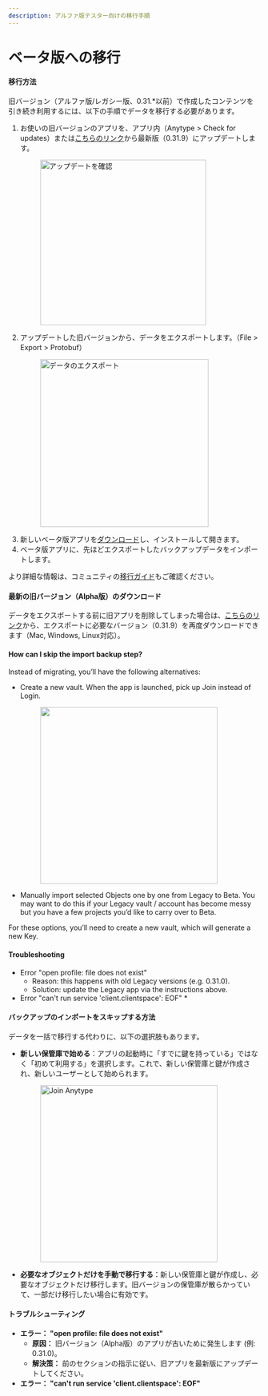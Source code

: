 ```yaml
---
description: アルファ版テスター向けの移行手順
---
```


# ベータ版への移行

#### **移行方法**

旧バージョン（アルファ版/レガシー版、0.31.*以前）で作成したコンテンツを引き続き利用するには、以下の手順でデータを移行する必要があります。

1.  お使いの旧バージョンのアプリを、アプリ内（Anytype > Check for updates）または[こちらのリンク](https://download.anytype.io/?ref=migration\&platform=desktop)から最新版（0.31.9）にアップデートします。
    <div align="left"><figure><img src="../../../.gitbook/assets/Check updates.png" alt="アップデートを確認" width="331"><figcaption></figcaption></figure></div>
2.  アップデートした旧バージョンから、データをエクスポートします。（File > Export > Protobuf）
    <div align="left"><figure><img src="../../../.gitbook/assets/Anytype Export.gif" alt="データのエクスポート" width="336"><figcaption></figcaption></figure></div>
3.  新しいベータ版アプリを[ダウンロード](https://download.anytype.io/)し、インストールして開きます。
4.  ベータ版アプリに、先ほどエクスポートしたバックアップデータをインポートします。

より詳細な情報は、コミュニティの[移行ガイド](https://community.anytype.io/t/anytype-legacy-to-beta-migration-trail-guide/9274)もご確認ください。

#### **最新の旧バージョン（Alpha版）のダウンロード**

データをエクスポートする前に旧アプリを削除してしまった場合は、[こちらのリンク](https://download.anytype.io/?ref=migration\&platform=desktop)から、エクスポートに必要なバージョン（0.31.9）を再度ダウンロードできます（Mac, Windows, Linux対応）。


#### How can I skip the import backup step?

Instead of migrating, you’ll have the following alternatives:

*   Create a new vault. When the app is launched, pick up Join instead of Login.

    <div align="left"><figure><img src="../../../.gitbook/assets/Join Anytype.png" alt="" width="354"><figcaption></figcaption></figure></div>
* Manually import selected Objects one by one from Legacy to Beta. You may want to do this if your Legacy vault / account has become messy but you have a few projects you’d like to carry over to Beta.

For these options, you’ll need to create a new vault, which will generate a new Key.

#### Troubleshooting

* Error "open profile: file does not exist"
  * Reason: this happens with old Legacy versions (e.g. 0.31.0).
  * Solution: update the Legacy app via the instructions above.
* Error "can't run service 'client.clientspace': EOF" \*

#### バックアップのインポートをスキップする方法

データを一括で移行する代わりに、以下の選択肢もあります。

* **新しい保管庫で始める**：アプリの起動時に「すでに鍵を持っている」ではなく「初めて利用する」を選択します。これで、新しい保管庫と鍵が作成され、新しいユーザーとして始められます。
    <div align="left"><figure><img src="../../../.gitbook/assets/Join Anytype.png" alt="Join Anytype" width="354"><figcaption></figcaption></figure></div>
* **必要なオブジェクトだけを手動で移行する**：新しい保管庫と鍵が作成し、必要なオブジェクトだけ移行します。旧バージョンの保管庫が散らかっていて、一部だけ移行したい場合に有効です。

#### トラブルシューティング

* **エラー： "open profile: file does not exist"**
    * **原因：** 旧バージョン（Alpha版）のアプリが古いために発生します (例: 0.31.0)。
    * **解決策：** 前のセクションの指示に従い、旧アプリを最新版にアップデートしてください。
* **エラー： "can't run service 'client.clientspace': EOF"**
